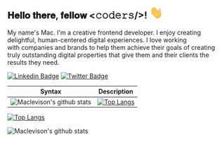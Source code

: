 <h2> 𝐇𝐞𝐥𝐥𝐨 𝐭𝐡𝐞𝐫𝐞, 𝐟𝐞𝐥𝐥𝐨𝐰 <𝚌𝚘𝚍𝚎𝚛𝚜/>! <img src="https://raw.githubusercontent.com/ABSphreak/ABSphreak/master/gifs/Hi.gif" width="30px"></h2>

My name's Mac. 
I'm a creative frontend developer. I enjoy creating delightful, human-centered digital experiences. I love working with companies and brands to help them achieve their goals of creating truly outstanding digital properties that give them and their clients the results they need.

[![Linkedin Badge](https://img.shields.io/badge/-LinkedIn-blue?style=flat-square&logo=Linkedin&logoColor=white&link=https://www.linkedin.com/in/maclevison)](https://www.linkedin.com/in/maclevison/) [![Twitter Badge](https://img.shields.io/badge/-@maclevison-1ca0f1?style=flat-square&labelColor=1ca0f1&logo=twitter&logoColor=white&link=https://twitter.com/Harshkhatri24)](https://twitter.com/maclevison) 

| Syntax      | Description |
| ----------- | ----------- |
| ![Maclevison's github stats](https://github-readme-stats.vercel.app/api?username=maclevison&show_icons=true&theme=radical&layout=compact)      | [![Top Langs](https://github-readme-stats.vercel.app/api/top-langs/?username=maclevison&theme=radical&&layout=compact&hide=php)](http://maclevison.com)       |


[![Top Langs](https://github-readme-stats.vercel.app/api/top-langs/?username=maclevison&theme=radical&&layout=compact&hide=php)](http://maclevison.com)

![Maclevison's github stats](https://github-readme-stats.vercel.app/api?username=maclevison&show_icons=true&theme=radical&layout=compact)
